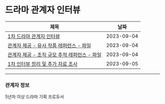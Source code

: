 # 드라마 관계자 인터뷰

| 제목                                                         | 날짜       |
| ------------------------------------------------------------ | ---------- |
| [1차 드라마 관계자 인터뷰](first-interview.md)               | 2023-09-04 |
| [관계자 제공 - 유사 작품 레퍼런스 - 파일](related_works.pdf) | 2023-09-04 |
| [관계자 제공 - 조직 규모 추적 레퍼런스 - 파일](reference_analysis.pdf) | 2023-09-04 |
| [1차 인터뷰 정리 및 추가 자료 조사](first-wrap-up.md)        | 2023-09-05 |

---

### 관계자 정보

5년차 이상 드라마 기획 프로듀서